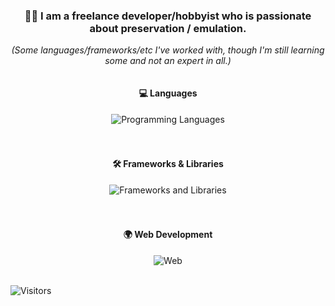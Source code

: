 <h3 align="center">👨‍💻 I am a freelance developer/hobbyist who is passionate about preservation / emulation.</h3>
<p align="center"><i>(Some languages/frameworks/etc I've worked with, though I'm still learning some and not an expert in all.)</i></p>
<div style="text-align: center;">
  <div style="display: flex; flex-direction: column; align-items: center;">
    <h4>💻 Languages</h4><img src="https://skillicons.dev/icons?i=cs,cpp,java,typescript,nodejs,py,rust,lua" alt="Programming Languages" /><br><br>
    <h4>🛠️ Frameworks & Libraries</h4><img src="https://skillicons.dev/icons?i=electron,react,jquery,tailwind,discordjs,mongodb,mysql,sqlite" alt="Frameworks and Libraries" /><br><br>
    <h4>🌍 Web Development</h4><img src="https://skillicons.dev/icons?i=htmx,html,css,php,js,nginx,ruby,perl" alt="Web" />
  </div>
</div><br>

  ![Visitors](https://komarev.com/ghpvc/?username=Denveous&label=Visitors&color=32a852&style=classic)




